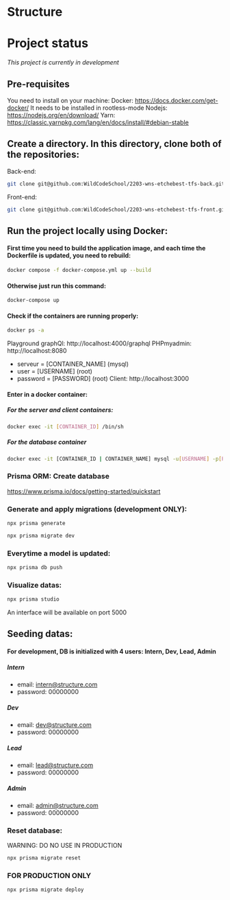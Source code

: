# Structure

# Project status

*This project is currently in development*

## Pre-requisites

You need to install on your machine:
Docker: https://docs.docker.com/get-docker/ It needs to be installed in rootless-mode
Nodejs: https://nodejs.org/en/download/
Yarn:  https://classic.yarnpkg.com/lang/en/docs/install/#debian-stable

## Create a directory. In this directory, clone both of the repositories:

Back-end: 
```sh
git clone git@github.com:WildCodeSchool/2203-wns-etchebest-tfs-back.git
``` 

Front-end:
```sh
git clone git@github.com:WildCodeSchool/2203-wns-etchebest-tfs-front.git
``` 


## Run the project locally using Docker:

#### First time you need to build the application image, and each time the Dockerfile is updated, you need to rebuild:

```sh   
docker compose -f docker-compose.yml up --build
```
#### Otherwise just run this command:

```sh
docker-compose up
```

#### Check if the containers are running properly:
```sh
docker ps -a
```

Playground graphQl: http://localhost:4000/graphql
PHPmyadmin: http://localhost:8080
  - serveur = [CONTAINER_NAME] (mysql)
  - user = [USERNAME] (root)
  - password = [PASSWORD] (root)
Client: http://localhost:3000

#### Enter in a docker container:

##### For the server and client containers:
```sh
docker exec -it [CONTAINER_ID] /bin/sh
```

##### For the database container
```sh  
docker exec -it [CONTAINER_ID | CONTAINER_NAME] mysql -u[USERNAME] -p[PASSWORD]
```

### Prisma ORM: Create database
https://www.prisma.io/docs/getting-started/quickstart

### Generate and apply migrations (development ONLY):
```sh
npx prisma generate
```

```sh
npx prisma migrate dev
```

### Everytime a model is updated:

```sh
npx prisma db push
```

### Visualize datas:
```sh
npx prisma studio
```
An interface will be available on port 5000


## Seeding datas:

#### For development, DB is initialized with 4 users: Intern, Dev, Lead, Admin

##### Intern
- email: intern@structure.com
- password: 00000000
##### Dev
- email: dev@structure.com
- password: 00000000
##### Lead
- email: lead@structure.com
- password: 00000000
##### Admin
- email: admin@structure.com
- password: 00000000


### Reset database:

WARNING: DO NO USE IN PRODUCTION
```sh
npx prisma migrate reset
```


### FOR PRODUCTION ONLY
```sh
npx prisma migrate deploy
```


